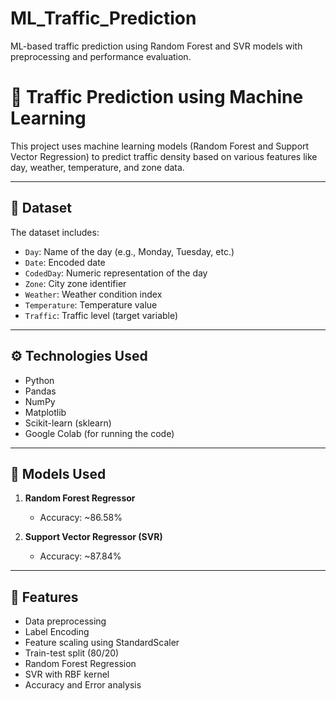 # ML_Traffic_Prediction
ML-based traffic prediction using Random Forest and SVR models with preprocessing and performance evaluation.

# 🚦 Traffic Prediction using Machine Learning

This project uses machine learning models (Random Forest and Support Vector Regression) to predict traffic density based on various features like day, weather, temperature, and zone data.

---

## 📂 Dataset

The dataset includes:

- `Day`: Name of the day (e.g., Monday, Tuesday, etc.)
- `Date`: Encoded date
- `CodedDay`: Numeric representation of the day
- `Zone`: City zone identifier
- `Weather`: Weather condition index
- `Temperature`: Temperature value
- `Traffic`: Traffic level (target variable)

---

## ⚙️ Technologies Used

- Python
- Pandas
- NumPy
- Matplotlib
- Scikit-learn (sklearn)
- Google Colab (for running the code)

---

## 🧠 Models Used

1. **Random Forest Regressor**  
   - Accuracy: ~86.58%

2. **Support Vector Regressor (SVR)**  
   - Accuracy: ~87.84%

---

## 📝 Features

- Data preprocessing
- Label Encoding
- Feature scaling using StandardScaler
- Train-test split (80/20)
- Random Forest Regression
- SVR with RBF kernel
- Accuracy and Error analysis


